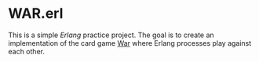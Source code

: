 # WAR.erl

This is a simple *Erlang* practice project.
The goal is to create an implementation of the card game [War](https://en.wikipedia.org/wiki/War_(card_game)) where Erlang processes play against each other.
